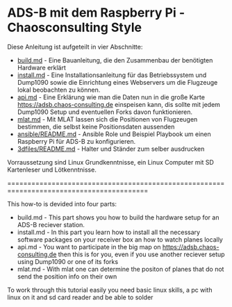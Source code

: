 # ADS-B mit dem Raspberry Pi - Chaosconsulting Style

Diese Anleitung ist aufgeteilt in vier Abschnitte:
* [build.md](build.md) - Eine Bauanleitung, die den Zusammenbau der benötigten Hardware erklärt
* [install.md](install.md) - Eine Installationsanleitung für das Betriebssystem und Dump1090 sowie die Einrichtung eines Webservers um die Flugzeuge lokal beobachten zu können.
* [api.md](api.md) - Eine Erklärung wie man die Daten nun in die große Karte https://adsb.chaos-consulting.de einspeisen kann, dis sollte mit jedem Dump1090 Setup und eventuellen Forks davon funktionieren.
* [mlat.md](mlat.md) - Mit MLAT lassen sich die Positionen von Flugzeugen bestimmen, die selbst keine Positionsdaten aussenden
* [ansible/README.md](ansible/) - Ansible Role und Beispiel Playbook um einen Raspberry Pi für ADS-B zu konfigurieren.
* [3dfiles/README.md](3dfiles/) - Halter und Ständer zum selber ausdrucken

Vorraussetzung sind Linux Grundkenntnisse, ein Linux Computer mit SD Kartenleser und Lötkenntnisse.

=========================================================================================

This how-to is devided into four parts:
* build.md - This part shows you how to build the hardware setup for an ADS-B reciever station.
* install.md - In this part you learn how to install all the necessary software packages on your receiver box an how to watch planes locally
* api.md - You want to participate in the big map on https://adsb.chaos-consulting.de then this is for you, even if you use another reciever setup using Dump1090 or one of its forks
* mlat.md - With mlat one can determine the positon of planes that do not send the position info on their own

To work through this tutorial easily you need basic linux skills, a pc with linux on it and sd card reader and be able to solder
